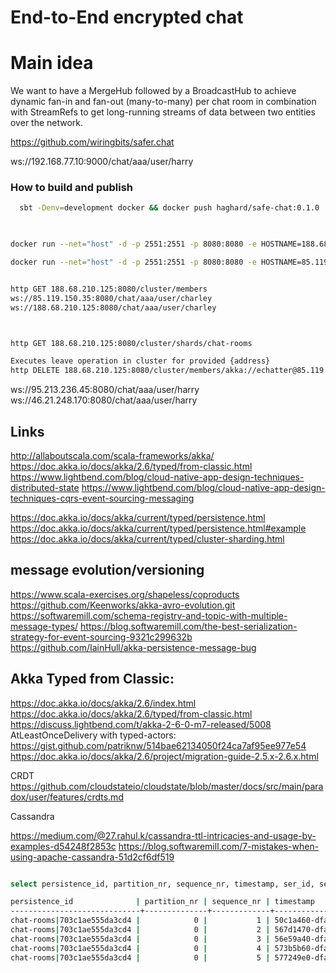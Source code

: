 # End-to-End encrypted chat

# Main idea
We want to have a MergeHub followed by a BroadcastHub to achieve dynamic fan-in and fan-out (many-to-many) per chat room in combination with StreamRefs to get long-running streams of data between two entities over the network. 

https://github.com/wiringbits/safer.chat 

ws://192.168.77.10:9000/chat/aaa/user/harry


### How to build and publish

```bash
  sbt -Denv=development docker && docker push haghard/safe-chat:0.1.0
      
```


```bash

docker run --net="host" -d -p 2551:2551 -p 8080:8080 -e HOSTNAME=188.68.210.125 -e HTTP_PORT=8080 -e AKKA_PORT=2551 -e CASSANDRA=84.201.150.26 -e SEEDS=188.68.210.125:2551,85.119.150.35:2551 -e CAS_USER=fsa -e CAS_PWS= -m 700MB haghard/safe-chat:0.1.0

docker run --net="host" -d -p 2551:2551 -p 8080:8080 -e HOSTNAME=85.119.150.35 -e HTTP_PORT=8080 -e AKKA_PORT=2551 -e CASSANDRA=84.201.150.26 -e SEEDS=188.68.210.125:2551,85.119.150.35:2551 -e CAS_USER=fsa -e CAS_PWS= -m 700MB haghard/safe-chat:0.1.0

```


```bash

http GET 188.68.210.125:8080/cluster/members
ws://85.119.150.35:8080/chat/aaa/user/charley
ws://188.68.210.125:8080/chat/aaa/user/charley



http GET 188.68.210.125:8080/cluster/shards/chat-rooms

Executes leave operation in cluster for provided {address}
http DELETE 188.68.210.125:8080/cluster/members/akka://echatter@85.119.150.35:2551


```


ws://95.213.236.45:8080/chat/aaa/user/harry
ws://46.21.248.170:8080/chat/aaa/user/harry


## Links

http://allaboutscala.com/scala-frameworks/akka/
https://doc.akka.io/docs/akka/2.6/typed/from-classic.html
https://www.lightbend.com/blog/cloud-native-app-design-techniques-distributed-state
https://www.lightbend.com/blog/cloud-native-app-design-techniques-cqrs-event-sourcing-messaging


https://doc.akka.io/docs/akka/current/typed/persistence.html
https://doc.akka.io/docs/akka/current/typed/persistence.html#example
https://doc.akka.io/docs/akka/current/typed/cluster-sharding.html

## message evolution/versioning

https://www.scala-exercises.org/shapeless/coproducts
https://github.com/Keenworks/akka-avro-evolution.git
https://softwaremill.com/schema-registry-and-topic-with-multiple-message-types/
https://blog.softwaremill.com/the-best-serialization-strategy-for-event-sourcing-9321c299632b
https://github.com/IainHull/akka-persistence-message-bug


## Akka Typed from Classic:

https://doc.akka.io/docs/akka/2.6/index.html 
https://doc.akka.io/docs/akka/2.6/typed/from-classic.html
https://discuss.lightbend.com/t/akka-2-6-0-m7-released/5008
AtLeastOnceDelivery with typed-actors: https://gist.github.com/patriknw/514bae62134050f24ca7af95ee977e54
https://doc.akka.io/docs/akka/2.6/project/migration-guide-2.5.x-2.6.x.html

CRDT
https://github.com/cloudstateio/cloudstate/blob/master/docs/src/main/paradox/user/features/crdts.md

Cassandra

https://medium.com/@27.rahul.k/cassandra-ttl-intricacies-and-usage-by-examples-d54248f2853c
https://blog.softwaremill.com/7-mistakes-when-using-apache-cassandra-51d2cf6df519


```bash

select persistence_id, partition_nr, sequence_nr, timestamp, ser_id, ser_manifest from chat_journal where persistence_id= 'chat-rooms|703c1ae555da3cd4' and partition_nr = 0;

persistence_id              | partition_nr | sequence_nr | timestamp                            | ser_id | ser_manifest
-----------------------------+--------------+-------------+--------------------------------------+--------+----------------------------------------------------------------------------
chat-rooms|703c1ae555da3cd4 |            0 |           1 | 50c1a460-dfa0-11e9-a486-5d0eb9688ce0 |   9999 |    com.safechat.domain.MsgEnvelope/Joined:8502517e2598f7913c22e81ae257f66a
chat-rooms|703c1ae555da3cd4 |            0 |           2 | 567d1470-dfa0-11e9-a486-5d0eb9688ce0 |   9999 | com.safechat.domain.MsgEnvelope/TextAdded:8502517e2598f7913c22e81ae257f66a
chat-rooms|703c1ae555da3cd4 |            0 |           3 | 56e59a40-dfa0-11e9-a486-5d0eb9688ce0 |   9999 | com.safechat.domain.MsgEnvelope/TextAdded:8502517e2598f7913c22e81ae257f66a
chat-rooms|703c1ae555da3cd4 |            0 |           4 | 573b5b60-dfa0-11e9-a486-5d0eb9688ce0 |   9999 | com.safechat.domain.MsgEnvelope/TextAdded:8502517e2598f7913c22e81ae257f66a
chat-rooms|703c1ae555da3cd4 |            0 |           5 | 577249e0-dfa0-11e9-a486-5d0eb9688ce0 |   9999 | com.safechat.domain.MsgEnvelope/TextAdded:8502517e2598f7913c22e81ae257f66a


```

